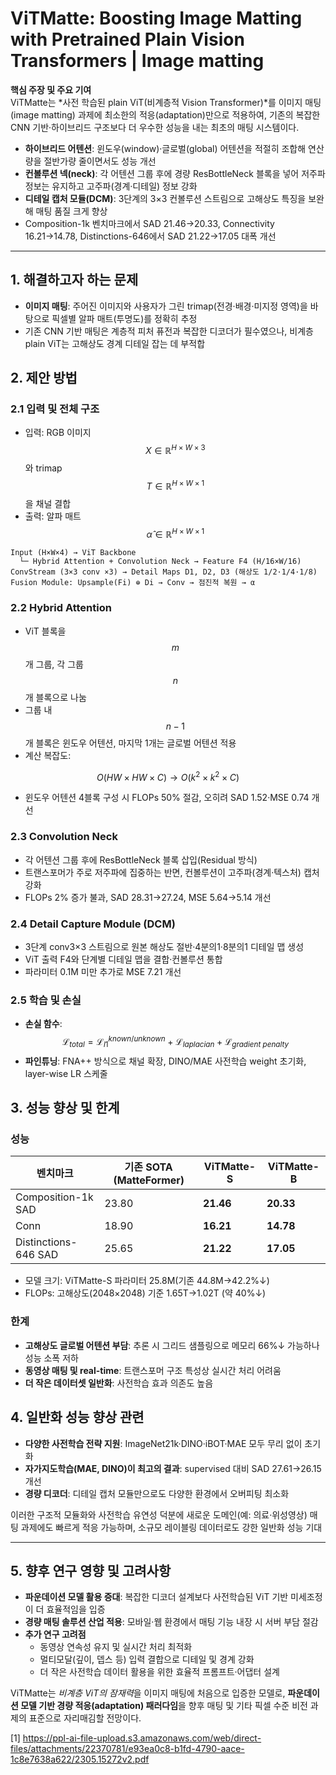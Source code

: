 # ViTMatte: Boosting Image Matting with Pretrained Plain Vision Transformers | Image matting

**핵심 주장 및 주요 기여**  
ViTMatte는 *사전 학습된 plain ViT(비계층적 Vision Transformer)*를 이미지 매팅(image matting) 과제에 최소한의 적응(adaptation)만으로 적용하여, 기존의 복잡한 CNN 기반·하이브리드 구조보다 더 우수한 성능을 내는 최초의 매팅 시스템이다.  
- **하이브리드 어텐션**: 윈도우(window)·글로벌(global) 어텐션을 적절히 조합해 연산량을 절반가량 줄이면서도 성능 개선  
- **컨볼루션 넥(neck)**: 각 어텐션 그룹 후에 경량 ResBottleNeck 블록을 넣어 저주파 정보는 유지하고 고주파(경계·디테일) 정보 강화  
- **디테일 캡처 모듈(DCM)**: 3단계의 3×3 컨볼루션 스트림으로 고해상도 특징을 보완해 매팅 품질 크게 향상  
- Composition-1k 벤치마크에서 SAD 21.46→20.33, Connectivity 16.21→14.78, Distinctions-646에서 SAD 21.22→17.05 대폭 개선  

***

## 1. 해결하고자 하는 문제  
- **이미지 매팅**: 주어진 이미지와 사용자가 그린 trimap(전경·배경·미지정 영역)을 바탕으로 픽셀별 알파 매트(투명도)를 정확히 추정  
- 기존 CNN 기반 매팅은 계층적 피처 퓨전과 복잡한 디코더가 필수였으나, 비계층 plain ViT는 고해상도 경계 디테일 잡는 데 부적합  

## 2. 제안 방법  
### 2.1 입력 및 전체 구조  
- 입력: RGB 이미지 $$X\in\mathbb{R}^{H\times W\times3}$$와 trimap $$T\in\mathbb{R}^{H\times W\times1}$$을 채널 결합  
- 출력: 알파 매트 $$\hat\alpha\in\mathbb{R}^{H\times W\times1}$$  

```
Input (H×W×4) → ViT Backbone
  └─ Hybrid Attention + Convolution Neck → Feature F4 (H/16×W/16)
ConvStream (3×3 conv ×3) → Detail Maps D1, D2, D3 (해상도 1/2·1/4·1/8)
Fusion Module: Upsample(Fi) ⊕ Di → Conv → 점진적 복원 → α
```

### 2.2 Hybrid Attention  
- ViT 블록을 $$m$$개 그룹, 각 그룹 $$n$$개 블록으로 나눔  
- 그룹 내 $$n-1$$개 블록은 윈도우 어텐션, 마지막 1개는 글로벌 어텐션 적용  
- 계산 복잡도:  

$$
    O(HW\times HW\times C)\to
    O\bigl(k^2\times k^2\times C\bigr)
  $$  

- 윈도우 어텐션 4블록 구성 시 FLOPs 50% 절감, 오히려 SAD 1.52·MSE 0.74 개선  

### 2.3 Convolution Neck  
- 각 어텐션 그룹 후에 ResBottleNeck 블록 삽입(Residual 방식)  
- 트랜스포머가 주로 저주파에 집중하는 반면, 컨볼루션이 고주파(경계·텍스처) 캡처 강화  
- FLOPs 2% 증가 불과, SAD 28.31→27.24, MSE 5.64→5.14 개선  

### 2.4 Detail Capture Module (DCM)  
- 3단계 conv3×3 스트림으로 원본 해상도 절반·4분의1·8분의1 디테일 맵 생성  
- ViT 출력 F4와 단계별 디테일 맵을 결합·컨볼루션 통합  
- 파라미터 0.1M 미만 추가로 MSE 7.21 개선  

### 2.5 학습 및 손실  
- **손실 함수**:  
  $$\mathcal{L}_{total} = \mathcal{L}_{l1}^{known/unknown} + \mathcal{L}_{laplacian} + \mathcal{L}_{gradient\ penalty}$$  
- **파인튜닝**: FNA++ 방식으로 채널 확장, DINO/MAE 사전학습 weight 초기화, layer-wise LR 스케줄  

## 3. 성능 향상 및 한계  
### 성능  
| 벤치마크           | 기존 SOTA (MatteFormer) | ViTMatte-S | ViTMatte-B |
|--------------------|--------------------------|------------|------------|
| Composition-1k SAD | 23.80                    | **21.46**  | **20.33**  |
| Conn               | 18.90                    | **16.21**  | **14.78**  |
| Distinctions-646 SAD| 25.65                   | **21.22**  | **17.05**  |

- 모델 크기: ViTMatte-S 파라미터 25.8M(기존 44.8M→42.2%↓)  
- FLOPs: 고해상도(2048×2048) 기준 1.65T→1.02T (약 40%↓)  

### 한계  
- **고해상도 글로벌 어텐션 부담**: 추론 시 그리드 샘플링으로 메모리 66%↓ 가능하나 성능 소폭 저하  
- **동영상 매팅 및 real-time**: 트랜스포머 구조 특성상 실시간 처리 어려움  
- **더 작은 데이터셋 일반화**: 사전학습 효과 의존도 높음  

## 4. 일반화 성능 향상 관련  
- **다양한 사전학습 전략 지원**: ImageNet21k·DINO·iBOT·MAE 모두 무리 없이 초기화  
- **자가지도학습(MAE, DINO)이 최고의 결과**: supervised 대비 SAD 27.61→26.15 개선  
- **경량 디코더**: 디테일 캡처 모듈만으로도 다양한 환경에서 오버피팅 최소화  

이러한 구조적 모듈화와 사전학습 유연성 덕분에 새로운 도메인(예: 의료·위성영상) 매팅 과제에도 빠르게 적응 가능하며, 소규모 레이블링 데이터로도 강한 일반화 성능 기대  

***

## 5. 향후 연구 영향 및 고려사항  
- **파운데이션 모델 활용 증대**: 복잡한 디코더 설계보다 사전학습된 ViT 기반 미세조정이 더 효율적임을 입증  
- **경량 매팅 솔루션 산업 적용**: 모바일·웹 환경에서 매팅 기능 내장 시 서버 부담 절감  
- **추가 연구 고려점**  
  - 동영상 연속성 유지 및 실시간 처리 최적화  
  - 멀티모달(깊이, 뎁스 등) 입력 결합으로 디테일 및 경계 강화  
  - 더 작은 사전학습 데이터 활용을 위한 효율적 프롬프트·어댑터 설계  

ViTMatte는 *비계층 ViT의 잠재력*을 이미지 매팅에 처음으로 입증한 모델로, **파운데이션 모델 기반 경량 적응(adaptation) 패러다임**을 향후 매팅 및 기타 픽셀 수준 비전 과제의 표준으로 자리매김할 전망이다.

[1] https://ppl-ai-file-upload.s3.amazonaws.com/web/direct-files/attachments/22370781/e93ea0c8-b1fd-4790-aace-1c8e7638a622/2305.15272v2.pdf
